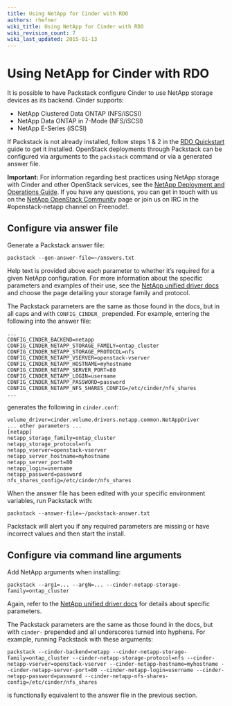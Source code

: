 ```yaml
---
title: Using NetApp for Cinder with RDO
authors: rhefner
wiki_title: Using NetApp for Cinder with RDO
wiki_revision_count: 7
wiki_last_updated: 2015-01-13
---
```


# Using NetApp for Cinder with RDO

It is possible to have Packstack configure Cinder to use NetApp storage devices as its backend. Cinder supports:

*   NetApp Clustered Data ONTAP (NFS/iSCSI)
*   NetApp Data ONTAP in 7-Mode (NFS/iSCSI)
*   NetApp E-Series (iSCSI)

If Packstack is not already installed, follow steps 1 & 2 in the [RDO Quickstart](http://openstack.redhat.com/Quickstart) guide to get it installed. OpenStack deployments through Packstack can be configured via arguments to the `packstack` command or via a generated answer file.

**Important:** For information regarding best practices using NetApp storage with Cinder and other OpenStack services, see the [NetApp Deployment and Operations Guide](http://netapp.github.io/openstack-deploy-ops-guide/). If you have any questions, you can get in touch with us on the [NetApp OpenStack Community](http://community.netapp.com/t5/OpenStack-Discussions/bd-p/openstack-discussions) page or join us on IRC in the #openstack-netapp channel on Freenode!.

## Configure via answer file

Generate a Packstack answer file:

    packstack --gen-answer-file=~/answers.txt

Help text is provided above each parameter to whether it’s required for a given NetApp configuration. For more information about the specific parameters and examples of their use, see the [NetApp unified driver docs](http://docs.openstack.org/juno/config-reference/content/netapp-volume-driver.html) and choose the page detailing your storage family and protocol.

The Packstack parameters are the same as those found in the docs, but in all caps and with `CONFIG_CINDER_` prepended. For example, entering the following into the answer file:

    ...
    CONFIG_CINDER_BACKEND=netapp
    CONFIG_CINDER_NETAPP_STORAGE_FAMILY=ontap_cluster
    CONFIG_CINDER_NETAPP_STORAGE_PROTOCOL=nfs
    CONFIG_CINDER_NETAPP_VSERVER=openstack-vserver
    CONFIG_CINDER_NETAPP_HOSTNAME=myhostname
    CONFIG_CINDER_NETAPP_SERVER_PORT=80
    CONFIG_CINDER_NETAPP_LOGIN=username
    CONFIG_CINDER_NETAPP_PASSWORD=password
    CONFIG_CINDER_NETAPP_NFS_SHARES_CONFIG=/etc/cinder/nfs_shares
    ...

generates the following in `cinder.conf`:

    volume_driver=cinder.volume.drivers.netapp.common.NetAppDriver
    ... other parameters ...
    [netapp]
    netapp_storage_family=ontap_cluster
    netapp_storage_protocol=nfs
    netapp_vserver=openstack-vserver
    netapp_server_hostname=myhostname
    netapp_server_port=80
    netapp_login=username
    netapp_password=password
    nfs_shares_config=/etc/cinder/nfs_shares

When the answer file has been edited with your specific environment variables, run Packstack with:

    packstack --answer-file=~/packstack-answer.txt

Packstack will alert you if any required parameters are missing or have incorrect values and then start the install.

## Configure via command line arguments

Add NetApp arguments when installing:

    packstack --arg1=... --argN=... --cinder-netapp-storage-family=ontap_cluster

Again, refer to the [NetApp unified driver docs](http://docs.openstack.org/juno/config-reference/content/netapp-volume-driver.html) for details about specific parameters.

The Packstack parameters are the same as those found in the docs, but with `cinder-` prepended and all underscores turned into hyphens. For example, running Packstack with these arguments:

    packstack --cinder-backend=netapp --cinder-netapp-storage-family=ontap_cluster --cinder-netapp-storage-protocol=nfs --cinder-netapp-vserver=openstack-vserver --cinder-netapp-hostname=myhostname --cinder-netapp-server-port=80 --cinder-netapp-login=username --cinder-netapp-password=password --cinder-netapp-nfs-shares-config=/etc/cinder/nfs_shares

is functionally equivalent to the answer file in the previous section.
